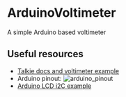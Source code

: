# ArduinoVoltimeter
A simple Arduino based voltimeter


## Useful resources

- [Talkie docs and voltimeter example](https://github.com/ArminJo/Talkie/blob/master/examples/Voltmeter/Voltmeter.ino)
- Arduino pinout:
    ![arduino_pinout](https://images.prismic.io/circuito/8e3a980f0f964cc539b4cbbba2654bb660db6f52_arduino-uno-pinout-diagram.png?auto=compress,format)
- [Arduino LCD i2C example](https://arduino.cl/display-16x2-i2c/)